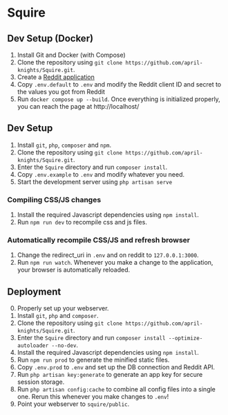 # Squire

## Dev Setup (Docker)
1. Install Git and Docker (with Compose)
2. Clone the repository using `git clone https://github.com/april-knights/Squire.git`.
3. Create a [Reddit application](https://www.reddit.com/prefs/apps/)
4. Copy `.env.default` to `.env` and modify the Reddit client ID and secret to the values you got from Reddit
5. Run `docker compose up --build`. Once everything is initialized properly, you can reach the page at http://localhost/

## Dev Setup
1. Install `git`, `php`, `composer` and `npm`.
2. Clone the repository using `git clone https://github.com/april-knights/Squire.git`.
3. Enter the `Squire` directory and run `composer install`.
4. Copy `.env.example` to `.env` and modify whatever you need.
5. Start the development server using `php artisan serve`

### Compiling CSS/JS changes
1. Install the required Javascript dependencies using `npm install`.
2. Run `npm run dev` to recompile css and js files.

### Automatically recompile CSS/JS and refresh browser
1. Change the redirect_uri in `.env` and on reddit to `127.0.0.1:3000`.
2. Run `npm run watch`. Whenever you make a change to the application, your browser is automatically reloaded.


## Deployment
0. Properly set up your webserver.
1. Install `git`, `php` and `composer`.
2. Clone the repository using `git clone https://github.com/april-knights/Squire.git`.
3. Enter the `Squire` directory and run `composer install --optimize-autoloader --no-dev`.
4. Install the required Javascript dependencies using `npm install`.
5. Run `npm run prod` to generate the minified static files.
6. Copy `.env.prod` to `.env` and set up the DB connection and Reddit API.
7. Run `php artisan key:generate` to generate an app key for secure session storage.
8. Run `php artisan config:cache` to combine all config files into a single one. Rerun this whenever you make changes to `.env`!
9. Point your webserver to `squire/public`.
